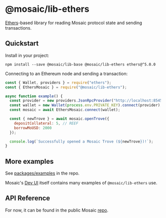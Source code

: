 # @mosaic/lib-ethers

[Ethers](https://www.npmjs.com/package/ethers)-based library for reading Mosaic protocol state and sending transactions.

## Quickstart

Install in your project:

```
npm install --save @mosaic/lib-base @mosaic/lib-ethers ethers@^5.0.0
```

Connecting to an Ethereum node and sending a transaction:

```javascript
const { Wallet, providers } = require("ethers");
const { EthersMosaic } = require("@mosaic/lib-ethers");

async function example() {
  const provider = new providers.JsonRpcProvider("http://localhost:8545");
  const wallet = new Wallet(process.env.PRIVATE_KEY).connect(provider);
  const mosaic = await EthersMosaic.connect(wallet);

  const { newTrove } = await mosaic.openTrove({
    depositCollateral: 5, // REEF
    borrowMoUSD: 2000
  });

  console.log(`Successfully opened a Mosaic Trove (${newTrove})!`);
}
```

## More examples

See [packages/examples](https://github.com/mosaic/mosaic/tree/master/packages/examples) in the repo.

Mosaic's [Dev UI](https://github.com/mosaic/mosaic/tree/master/packages/dev-frontend) itself contains many examples of `@mosaic/lib-ethers` use.

## API Reference

For now, it can be found in the public Mosaic [repo](https://github.com/mosaic/mosaic/blob/master/docs/sdk/lib-ethers.md).

